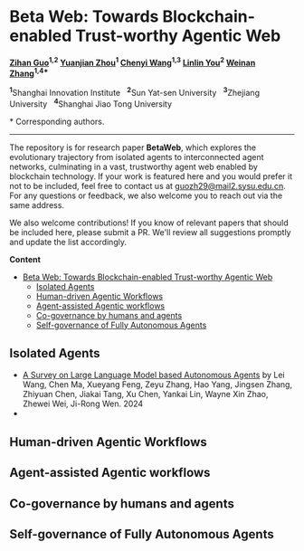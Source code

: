 # Beta Web: Towards Blockchain-enabled Trust-worthy Agentic Web

**[Zihan Guo](#)<sup>1,2</sup> [Yuanjian Zhou](#)<sup>1</sup> [Chenyi Wang](#)<sup>1,3</sup> [Linlin You](#)<sup>2</sup> [Weinan Zhang](#)<sup>1,4\*</sup>**

<sup>**1**</sup>Shanghai Innovation Institute   <sup>**2**</sup>Sun Yat-sen University   <sup>**3**</sup>Zhejiang University   <sup>**4**</sup>Shanghai Jiao Tong University

\* Corresponding authors.

---

The repository is for research paper **BetaWeb**, which explores the evolutionary trajectory from isolated agents to interconnected agent networks, culminating in a vast, trustworthy agent web enabled by blockchain technology. If your work is featured here and you would prefer it not to be included, feel free to contact us at <guozh29@mail2.sysu.edu.cn>. For any questions or feedback, we also welcome you to reach out via the same address.

We also welcome contributions! If you know of relevant papers that should be included here, please submit a PR. We'll review all suggestions promptly and update the list accordingly.

**Content**
- [Beta Web: Towards Blockchain-enabled Trust-worthy Agentic Web](#beta-web-towards-blockchain-enabled-trust-worthy-agentic-web)
  - [Isolated Agents](#isolated-agents)
  - [Human-driven Agentic Workflows](#human-driven-agentic-workflows)
  - [Agent-assisted Agentic workflows](#agent-assisted-agentic-workflows)
  - [Co-governance by humans and agents](#co-governance-by-humans-and-agents)
  - [Self-governance of Fully Autonomous Agents](#self-governance-of-fully-autonomous-agents)



## Isolated Agents

- [A Survey on Large Language Model based Autonomous Agents](https://arxiv.org/abs/2308.11432) by Lei Wang, Chen Ma, Xueyang Feng, Zeyu Zhang, Hao Yang, Jingsen Zhang, Zhiyuan Chen, Jiakai Tang, Xu Chen, Yankai Lin, Wayne Xin Zhao, Zhewei Wei, Ji-Rong Wen. 2024
- 




## Human-driven Agentic Workflows


## Agent-assisted Agentic workflows




## Co-governance by humans and agents



## Self-governance of Fully Autonomous Agents







